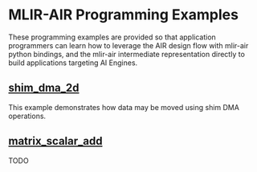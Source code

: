 # MLIR-AIR Programming Examples

These programming examples are provided so that application programmers can learn how to leverage the AIR design flow with mlir-air python bindings, and the mlir-air intermediate representation directly to build applications targeting AI Engines.

## [shim_dma_2d](shim_dma_2d)

This example demonstrates how data may be moved using shim DMA operations.

## [matrix_scalar_add](matrix_scalar_add)

TODO
